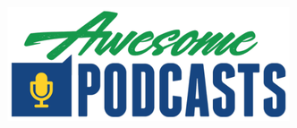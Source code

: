 ![alt text](https://raw.githubusercontent.com/ogilvieira/awesome-podcasts-br/2.0.0/brand_files/brand_large.png "Awesome Podcasts BR")
